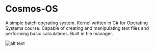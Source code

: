 # Cosmos-OS

A simple batch operating system. Kernel written in C# for Operating Systems course. Capable of creating and manipulating text files and performing basic calculations. Built in file manager. 

![alt text](http://url/to/img.png)
